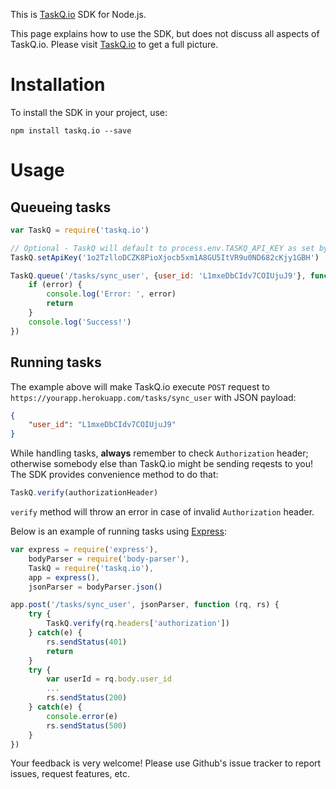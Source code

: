 This is [TaskQ.io](https://taskq.io) SDK for Node.js.

This page explains how to use the SDK, but does not discuss all aspects of TaskQ.io. Please visit [TaskQ.io](https://taskq.io) to get a full picture. 

# Installation

To install the SDK in your project, use:

```
npm install taskq.io --save
```

# Usage

## Queueing tasks

```javascript
var TaskQ = require('taskq.io')

// Optional - TaskQ will default to process.env.TASKQ_API_KEY as set by Heroku 
TaskQ.setApiKey('1o2TzlloDCZK8PioXjocb5xm1A8GU5ItVR9u0ND682cKjy1GBH')

TaskQ.queue('/tasks/sync_user', {user_id: 'L1mxeDbCIdv7COIUjuJ9'}, function (error) {
	if (error) {
		console.log('Error: ', error)
		return
	}
	console.log('Success!')
})

```

## Running tasks

The example above will make TaskQ.io execute `POST` request to `https://yourapp.herokuapp.com/tasks/sync_user` with JSON payload:

```json
{
	"user_id": "L1mxeDbCIdv7COIUjuJ9"
}
```

While handling tasks, **always** remember to check `Authorization` header; otherwise somebody else than TaskQ.io might be sending reqests to you! 
The SDK provides convenience method to do that:

```javascript
TaskQ.verify(authorizationHeader)
```

`verify` method will throw an error in case of invalid `Authorization` header.

Below is an example of running tasks using [Express](https://expressjs.com/):

```javascript
var express = require('express'),
	bodyParser = require('body-parser'),
	TaskQ = require('taskq.io'),
	app = express(),
	jsonParser = bodyParser.json()

app.post('/tasks/sync_user', jsonParser, function (rq, rs) {
	try {
		TaskQ.verify(rq.headers['authorization'])
	} catch(e) {
		rs.sendStatus(401)
		return
	}
	try {
		var userId = rq.body.user_id
		...
		rs.sendStatus(200)
	} catch(e) {
		console.error(e)
		rs.sendStatus(500)		
	}
})
```

Your feedback is very welcome! Please use Github's issue tracker to report issues, request features, etc.